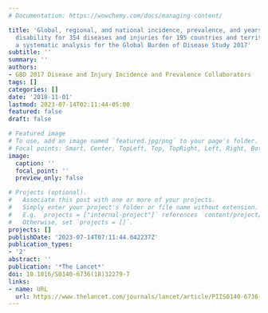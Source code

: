 ```yaml
---
# Documentation: https://wowchemy.com/docs/managing-content/

title: 'Global, regional, and national incidence, prevalence, and years lived with
  disability for 354 diseases and injuries for 195 countries and territories, 1990–2017:
  a systematic analysis for the Global Burden of Disease Study 2017'
subtitle: ''
summary: ''
authors:
- GBD 2017 Disease and Injury Incidence and Prevalence Collaborators 
tags: []
categories: []
date: '2018-11-01'
lastmod: 2023-07-14T02:11:44-05:00
featured: false
draft: false

# Featured image
# To use, add an image named `featured.jpg/png` to your page's folder.
# Focal points: Smart, Center, TopLeft, Top, TopRight, Left, Right, BottomLeft, Bottom, BottomRight.
image:
  caption: ''
  focal_point: ''
  preview_only: false

# Projects (optional).
#   Associate this post with one or more of your projects.
#   Simply enter your project's folder or file name without extension.
#   E.g. `projects = ["internal-project"]` references `content/project/deep-learning/index.md`.
#   Otherwise, set `projects = []`.
projects: []
publishDate: '2023-07-14T07:11:44.042237Z'
publication_types:
- '2'
abstract: ''
publication: '*The Lancet*'
doi: 10.1016/S0140-6736(18)32279-7
links:
- name: URL
  url: https://www.thelancet.com/journals/lancet/article/PIIS0140-6736(18)32279-7/fulltext
---
```

